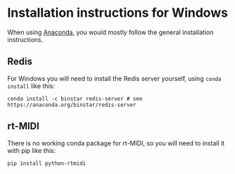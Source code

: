 # Installation instructions for Windows

When using [Anaconda](https://www.anaconda.com), you would mostly follow the general installation instructions.

## Redis

For Windows you will need to install the Redis server yourself, using `conda install` like this:

```
conda install -c binstar redis-server # see https://anaconda.org/binstar/redis-server
```

## rt-MIDI

There  is no working conda package for rt-MIDI, so you will need to install it with pip like this:

```
pip install python-rtmidi
```
